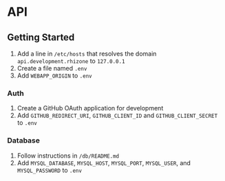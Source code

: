 # API

## Getting Started

1. Add a line in `/etc/hosts` that resolves the domain `api.development.rhizone`
    to `127.0.0.1`
2. Create a file named `.env`
3. Add `WEBAPP_ORIGIN` to `.env`

### Auth

1. Create a GitHub OAuth application for development
2. Add `GITHUB_REDIRECT_URI`, `GITHUB_CLIENT_ID` and `GITHUB_CLIENT_SECRET` to
    `.env`

### Database

1. Follow instructions in `/db/README.md`
2. Add `MYSQL_DATABASE`, `MYSQL_HOST`, `MYSQL_PORT`, `MYSQL_USER`, and
    `MYSQL_PASSWORD` to `.env`
